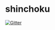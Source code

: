 # shinchoku

[![Gitter](https://badges.gitter.im/Join%20Chat.svg)](https://gitter.im/halcat0x15a/shinchoku?utm_source=badge&utm_medium=badge&utm_campaign=pr-badge&utm_content=badge)